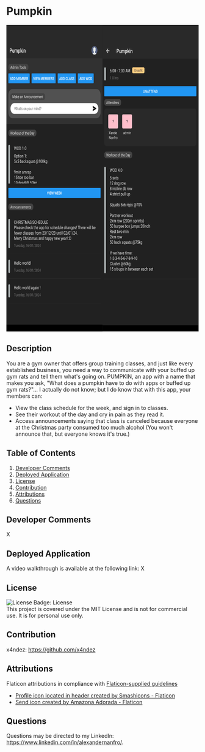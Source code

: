 # Pumpkin

<img src="./assets/screenshot.png" height="800" />

## Description

You are a gym owner that offers group training classes, and just like every established business, you need a way to communicate with your buffed up gym rats and tell them what's going on. PUMPKIN, an app with a name that makes you ask, "What does a pumpkin have to do with apps or buffed up gym rats?"... I actually do not know; but I do know that with this app, your members can:
- View the class schedule for the week, and sign in to classes.
- See their workout of the day and cry in pain as they read it.
- Access announcements saying that class is canceled because everyone at the Christmas party consumed too much alcohol (You won't announce that, but everyone knows it's true.)

## Table of Contents

1. [Developer Comments](#developer-comments)
2. [Deployed Application](#deployed-application)
3. [License](#license)
4. [Contribution](#contribution)
5. [Attributions](#attributions)
6. [Questions](#questions)

## Developer Comments

X

## Deployed Application

A video walkthrough is available at the following link: X

## License

![License Badge: License](https://img.shields.io/badge/License-MIT-blue)<br>
This project is covered under the MIT License and is not for commercial use. It is for personal use only.

## Contribution

x4ndez: <https://github.com/x4ndez>

## Attributions

Flaticon attributions in compliance with [Flaticon-supplied guidelines](https://support.flaticon.com/s/article/Attribution-How-when-and-where-FI?language=en_US&_ga=2.76949014.2084137386.1701556714-959030861.1701556714&_gl=1*l8igym*fp_ga*OTU5MDMwODYxLjE3MDE1NTY3MTQ.*fp_ga_1ZY8468CQB*MTcwMTU2MjEyNC4zLjEuMTcwMTU2MjM1MS42MC4wLjA.*test_ga*OTU5MDMwODYxLjE3MDE1NTY3MTQ.*test_ga_523JXC6VL7*MTcwMTU2MjEyNC4zLjEuMTcwMTU2MjM1MS41OC4wLjA.)

- [Profile icon located in header created by Smashicons - Flaticon](https://www.flaticon.com/free-icons/user)<br>
- [Send icon created by Amazona Adorada - Flaticon](https://www.flaticon.com/free-icons/send)<br>

## Questions

Questions may be directed to my LinkedIn: <https://www.linkedin.com/in/alexandernanfro/>.